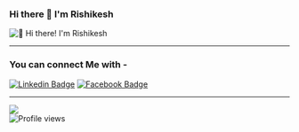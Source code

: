 ### Hi there 👋 I'm Rishikesh

<img src="https://raw.githubusercontent.com/Raymo111/Raymo111/master/intro.gif" alt="👋 Hi there! I'm Rishikesh" title="👋 Hi there i'm Rishikesh"/>

<hr>

### You can connect Me with -

[![Linkedin Badge](https://img.shields.io/badge/RishikeshMane-blue?style=flat-square&logo=Linkedin&logoColor=white&link=https://www.linkedin.com/in/rishikesh-mane-620908186/)](https://www.linkedin.com/in/rishikesh-mane-620908186/)
[![Facebook Badge](https://img.shields.io/badge/rex.spec-3A549E?style=flat-square&logo=Facebook&logoColor=white&link=https://www.facebook.com/rex.spec/)](https://www.facebook.com/rex.spec/)

<hr>

![](https://github-readme-stats.vercel.app/api?username=RishikeshMane&show_icons=true&theme=chartreuse-dark)
<br>
![Profile views](https://gpvc.arturio.dev/RishikeshMane)
